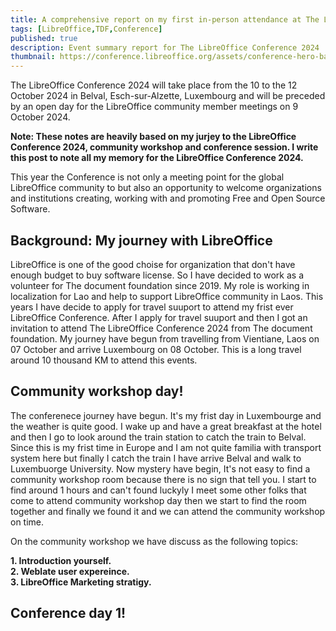 ```yaml
---
title: A comprehensive report on my first in-person attendance at The LibreOffice Conference 2024
tags: [LibreOffice,TDF,Conference]
published: true
description: Event summary report for The LibreOffice Conference 2024
thumbnail: https://conference.libreoffice.org/assets/conference-hero-banners/LibOConOS2024-Building-72eca8ab.jpg
---
```


The LibreOffice Conference 2024 will take place from the 10 to the 12 October 2024 in Belval, Esch-sur-Alzette, Luxembourg and will be preceded by an open day for the LibreOffice community member meetings on 9 October 2024.

**Note: These notes are heavily based on my jurjey to the LibreOffice Conference 2024, community workshop and conference session. I write this post to note all my memory for the LibreOffice Conference 2024.**

This year the Conference is not only a meeting point for the global LibreOffice community to but also an opportunity to welcome organizations and institutions creating, working with and promoting Free and Open Source Software.

## [](#header-2)Background: My journey with LibreOffice

LibreOffice is one of the good choise for organization that don't have enough budget to buy software license. So I have decided to work as a volunteer for The document foundation since 2019. My role is working in localization for Lao and help to support LibreOffice community in Laos. This years I have decide to apply for travel suuport to attend my frist ever LibreOffice Conference. After I apply for travel suuport and then I got an invitation to attend The LibreOffice Conference 2024 from The document foundation. My journey have begun from travelling from Vientiane, Laos on 07 October and arrive Luxembourg on 08 October. This is a long travel around 10 thousand KM to attend this events.

## [](#header-2)Community workshop day!

The conferenece journey have begun. It's my frist day in Luxembourge and the weather is quite good. I wake up and have a great breakfast at the hotel and then I go to look around the train station to catch the train to Belval. Since this is my frist time in Europe and I am not quite familia with transport system here but finally I catch the train I have arrive Belval and walk to Luxembuorge University. Now mystery have begin, It's not easy to find a community workshop room because there is no sign that tell you. I start to find around 1 hours and can't found luckyly I meet some other folks that come to attend community workshop day then we start to find the room together and finally we found it and we can attend the community workshop on time.

On the community workshop we have discuss as the following topics:

  **1. Introduction yourself.**  
  **2. Weblate user expereince.**  
  **3. LibreOffice Marketing stratigy.**  

## [](#header-2)Conference day 1!